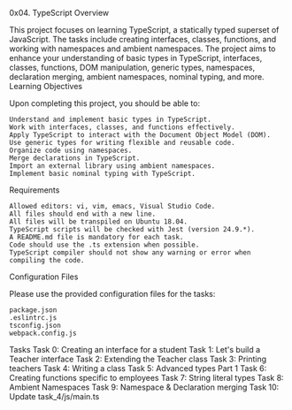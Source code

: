 0x04. TypeScript
Overview

This project focuses on learning TypeScript, a statically typed superset of JavaScript. The tasks include creating interfaces, classes, functions, and working with namespaces and ambient namespaces. The project aims to enhance your understanding of basic types in TypeScript, interfaces, classes, functions, DOM manipulation, generic types, namespaces, declaration merging, ambient namespaces, nominal typing, and more.
Learning Objectives

Upon completing this project, you should be able to:

    Understand and implement basic types in TypeScript.
    Work with interfaces, classes, and functions effectively.
    Apply TypeScript to interact with the Document Object Model (DOM).
    Use generic types for writing flexible and reusable code.
    Organize code using namespaces.
    Merge declarations in TypeScript.
    Import an external library using ambient namespaces.
    Implement basic nominal typing with TypeScript.

Requirements

    Allowed editors: vi, vim, emacs, Visual Studio Code.
    All files should end with a new line.
    All files will be transpiled on Ubuntu 18.04.
    TypeScript scripts will be checked with Jest (version 24.9.*).
    A README.md file is mandatory for each task.
    Code should use the .ts extension when possible.
    TypeScript compiler should not show any warning or error when compiling the code.

Configuration Files

Please use the provided configuration files for the tasks:

    package.json
    .eslintrc.js
    tsconfig.json
    webpack.config.js

Tasks
Task 0: Creating an interface for a student
Task 1: Let's build a Teacher interface
Task 2: Extending the Teacher class
Task 3: Printing teachers
Task 4: Writing a class
Task 5: Advanced types Part 1
Task 6: Creating functions specific to employees
Task 7: String literal types
Task 8: Ambient Namespaces
Task 9: Namespace & Declaration merging
Task 10: Update task_4/js/main.ts